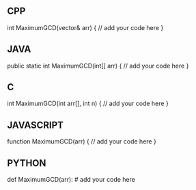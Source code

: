 ## CPP

int MaximumGCD(vector<int>& arr) {
    // add your code here
}

## JAVA

public static int MaximumGCD(int[] arr) {
    // add your code here
}

## C

int MaximumGCD(int arr[], int n) {
    // add your code here
}

## JAVASCRIPT

function MaximumGCD(arr) {
    // add your code here
}

## PYTHON

def MaximumGCD(arr):
    # add your code here